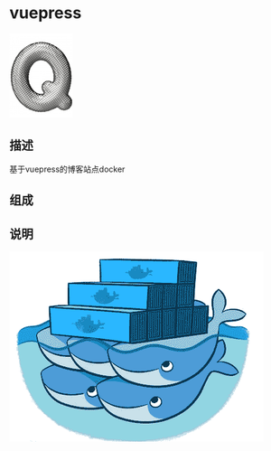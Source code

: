# vuepress

[![sites](docs/Q.png)](http://qitas.cn)

## 描述

基于vuepress的博客站点docker

## 组成



## 说明


![Docker Logo](docs/docker.png)
